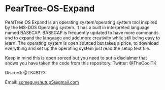 # PearTree-OS-Expand
PearTree OS Expand is an operating system/operating system tool inspired by the MS-DOS Operating system. It has a built in interpreted language named BASECAP. BASECAP is frequently updated to have more commands and to expand the language and add more creativity while still being easy to learn. The operating system is open sourced but takes a price, to download everything and set up the operating system just read the setup text file.

Keep in mind this is open sorced but you need to put a disclaimer that shows you have taken the code from this repository.
Twitter:
@TheCoolTK

Discord:
@TK#8123

Email:
someguyshutup5@gmail.com

